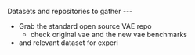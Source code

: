 Datasets and repositories to gather ---

* Grab the standard open source VAE repo
  * check original vae and the new vae benchmarks
* and relevant dataset for experi